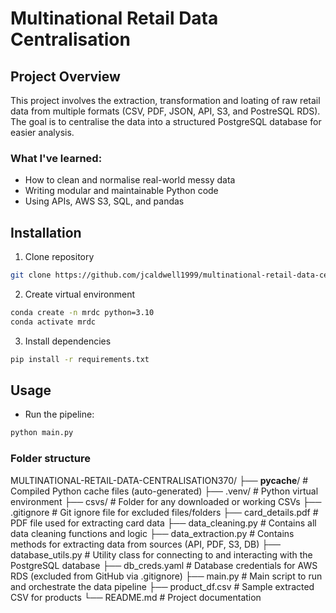 # Multinational Retail Data Centralisation

## Project Overview
This project involves the extraction, transformation and loating of raw retail data from multiple formats (CSV, PDF, JSON, API, S3, and PostreSQL RDS).
The goal is to centralise the data into a structured PostgreSQL database for easier analysis.

### What I've learned:
- How to clean and normalise real-world messy data
- Writing modular and maintainable Python code
- Using APIs, AWS S3, SQL, and pandas

## Installation
1. Clone repository
```bash
git clone https://github.com/jcaldwell1999/multinational-retail-data-centralisation370.git
```
2. Create virtual environment
```bash
conda create -n mrdc python=3.10
conda activate mrdc
```
3. Install dependencies
```bash
pip install -r requirements.txt
```

## Usage
- Run the pipeline:
```bash
python main.py
```

### Folder structure
MULTINATIONAL-RETAIL-DATA-CENTRALISATION370/
├── __pycache__/                  # Compiled Python cache files (auto-generated)
├── .venv/                        # Python virtual environment
├── csvs/                         # Folder for any downloaded or working CSVs
├── .gitignore                    # Git ignore file for excluded files/folders
├── card_details.pdf             # PDF file used for extracting card data
├── data_cleaning.py             # Contains all data cleaning functions and logic
├── data_extraction.py           # Contains methods for extracting data from sources (API, PDF, S3, DB)
├── database_utils.py            # Utility class for connecting to and interacting with the PostgreSQL database
├── db_creds.yaml                # Database credentials for AWS RDS (excluded from GitHub via .gitignore)
├── main.py                      # Main script to run and orchestrate the data pipeline
├── product_df.csv               # Sample extracted CSV for products 
└── README.md                    # Project documentation